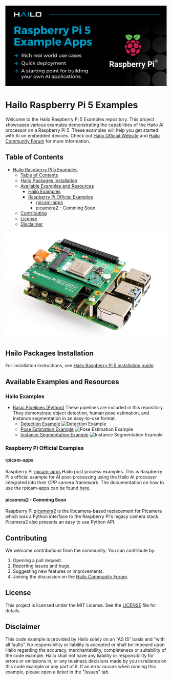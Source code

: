 
![Banner](doc/images/hailo_rpi_examples_banner.png)

# Hailo Raspberry Pi 5 Examples

Welcome to the Hailo Raspberry Pi 5 Examples repository. This project showcases various examples demonstrating the capabilities of the Hailo AI processor on a Raspberry Pi 5. These examples will help you get started with AI on embedded devices.
Check out [Hailo Official Website](https://hailo.ai/) and [Hailo Community Forum](https://community.hailo.ai/) for more information.

## Table of Contents

- [Hailo Raspberry Pi 5 Examples](#hailo-raspberry-pi-5-examples)
  - [Table of Contents](#table-of-contents)
  - [Hailo Packages Installation](#hailo-packages-installation)
  - [Available Examples and Resources](#available-examples-and-resources)
    - [Hailo Examples](#hailo-examples)
    - [Raspberry Pi Official Examples](#raspberry-pi-official-examples)
      - [rpicam-apps](#rpicam-apps)
      - [picamera2 - Comming Soon](#picamera2---comming-soon)
  - [Contributing](#contributing)
  - [License](#license)
  - [Disclaimer](#disclaimer)

![Raspberry Pi 5 with Hailo M.2](doc/images/Raspberry_Pi_5_Hailo-8.png)

## Hailo Packages Installation

For installation instructions, see [Hailo Raspberry Pi 5 installation guide](doc/install-raspberry-pi5.md#how-to-set-up-raspberry-pi-5-and-hailo-8l).

## Available Examples and Resources

### Hailo Examples

- [Basic Pipelines (Python)](doc/basic-pipelines.md#hailo-rpi5-basic-pipelines)
  These pipelines are included in this repository. They demonstrate object detection, human pose estimation, and instance segmentation in an easy-to-use format.
  - [Detection Example](doc/basic-pipelines.md#detection-example)
  ![Detection Example](doc/images/detection.gif)
  - [Pose Estimation Example](doc/basic-pipelines.md#pose-estimation-example)
  ![Pose Estimation Example](doc/images/pose_estimation.gif)
  - [Instance Segmentation Example](doc/basic-pipelines.md#instance-segmentation-example)
  ![Instance Segmentation Example](doc/images/instance_segmentation.gif)

### Raspberry Pi Official Examples
#### rpicam-apps
  Raspberry Pi [rpicam-apps](https://www.raspberrypi.com/documentation/computers/camera_software.html#rpicam-apps) Hailo post process examples.
  This is Raspberry Pi's official example for AI post-processing using the Hailo AI processor integrated into their CPP camera framework. 
  The documentation on how to use the rpicam-apps can be found [here](https://www.raspberrypi.com/documentation/accessories/ai-kit.html).

#### picamera2 - Comming Soon
  Raspberry Pi [picamera2](https://github.com/raspberrypi/picamera2) is the libcamera-based replacement for Picamera which was a Python interface to the Raspberry Pi's legacy camera stack. Picamera2 also presents an easy to use Python API.

## Contributing

We welcome contributions from the community. You can contribute by:
1. Opening a pull request.
2. Reporting issues and bugs.
3. Suggesting new features or improvements.
4. Joining the discussion on the [Hailo Community Forum](https://community.hailo.ai/).

## License

This project is licensed under the MIT License. See the [LICENSE](LICENSE) file for details.

## Disclaimer
This code example is provided by Hailo solely on an “AS IS” basis and “with all faults”. No responsibility or liability is accepted or shall be imposed upon Hailo regarding the accuracy, merchantability, completeness or suitability of the code example. Hailo shall not have any liability or responsibility for errors or omissions in, or any business decisions made by you in reliance on this code example or any part of it. If an error occurs when running this example, please open a ticket in the "Issues" tab.

